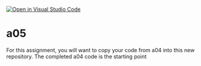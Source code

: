 [![Open in Visual Studio Code](https://classroom.github.com/assets/open-in-vscode-f059dc9a6f8d3a56e377f745f24479a46679e63a5d9fe6f495e02850cd0d8118.svg)](https://classroom.github.com/online_ide?assignment_repo_id=6490867&assignment_repo_type=AssignmentRepo)
# a05

For this assignment, you will want to copy your code from a04 into this new repository.
The completed a04 code is the starting point
